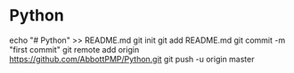 # Python

echo "# Python" >> README.md
git init
git add README.md
git commit -m "first commit"
git remote add origin https://github.com/AbbottPMP/Python.git
git push -u origin master
